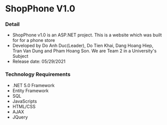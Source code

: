 # ShopPhone V1.0
### Detail ###
- ShopPhone v1.0 is an ASP.NET project. This is a website which was built for for a phone store
- Developed by Do Anh Duc(Leader), Do Tien Khai, Dang Hoang Hiep, Tran Van Dung and Pham Hoang Son. We are Team 2 in a University's Subject
- Release date: 05/29/2021
### Technology Requirements ###
- .NET 5.0 Framework
- Entity Framework
- SQL
- JavaScripts
- HTML/CSS
- AJAX
- JQuery
